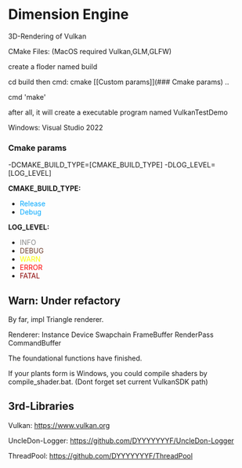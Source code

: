 # Dimension Engine
3D-Rendering of Vulkan 

CMake Files: (MacOS required Vulkan,GLM,GLFW)

create a floder named build

cd build then cmd: cmake [[Custom params]](### Cmake params) ..

cmd 'make'

after all, it will create a executable program named VulkanTestDemo

Windows: Visual Studio 2022

### Cmake params

-DCMAKE_BUILD_TYPE=[CMAKE_BUILD_TYPE]
-DLOG_LEVEL=[LOG_LEVEL]

**CMAKE_BUILD_TYPE:**

* <font color=#00a8ff>Release</font>
* <font color=#00a8ff>Debug</font>

**LOG_LEVEL:**

* <font color=#88888888>INFO </font>
* <font color=#6c3d2c>DEBUG </font>
* <font color=Yellow>WARN </font>
* <font color=Red>ERROR</font>
* <font color=#8b0000>FATAL </font>

## Warn: Under refactory 
By far, impl Triangle renderer.

Renderer: Instance Device Swapchain FrameBuffer RenderPass CommandBuffer

The foundational functions have finished.

If your plants form is Windows, you could compile shaders by compile_shader.bat. (Dont forget set current VulkanSDK path)

## 3rd-Libraries

Vulkan: https://www.vulkan.org

UncleDon-Logger: https://github.com/DYYYYYYYF/UncleDon-Logger

ThreadPool: https://github.com/DYYYYYYYF/ThreadPool

